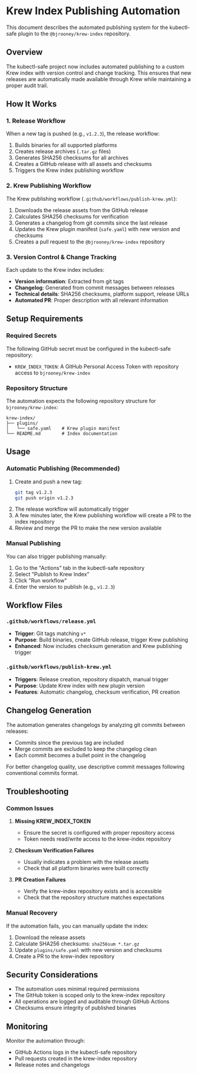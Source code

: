 # Krew Index Publishing Automation

This document describes the automated publishing system for the kubectl-safe plugin to the `@bjrooney/krew-index` repository.

## Overview

The kubectl-safe project now includes automated publishing to a custom Krew index with version control and change tracking. This ensures that new releases are automatically made available through Krew while maintaining a proper audit trail.

## How It Works

### 1. Release Workflow
When a new tag is pushed (e.g., `v1.2.3`), the release workflow:
1. Builds binaries for all supported platforms
2. Creates release archives (`.tar.gz` files)
3. Generates SHA256 checksums for all archives
4. Creates a GitHub release with all assets and checksums
5. Triggers the Krew index publishing workflow

### 2. Krew Publishing Workflow
The Krew publishing workflow (`.github/workflows/publish-krew.yml`):
1. Downloads the release assets from the GitHub release
2. Calculates SHA256 checksums for verification
3. Generates a changelog from git commits since the last release
4. Updates the Krew plugin manifest (`safe.yaml`) with new version and checksums
5. Creates a pull request to the `@bjrooney/krew-index` repository

### 3. Version Control & Change Tracking
Each update to the Krew index includes:
- **Version information**: Extracted from git tags
- **Changelog**: Generated from commit messages between releases
- **Technical details**: SHA256 checksums, platform support, release URLs
- **Automated PR**: Proper description with all relevant information

## Setup Requirements

### Required Secrets
The following GitHub secret must be configured in the kubectl-safe repository:

- `KREW_INDEX_TOKEN`: A GitHub Personal Access Token with repository access to `bjrooney/krew-index`

### Repository Structure
The automation expects the following repository structure for `bjrooney/krew-index`:
```
krew-index/
├── plugins/
│   └── safe.yaml    # Krew plugin manifest
└── README.md        # Index documentation
```

## Usage

### Automatic Publishing (Recommended)
1. Create and push a new tag:
   ```bash
   git tag v1.2.3
   git push origin v1.2.3
   ```
2. The release workflow will automatically trigger
3. A few minutes later, the Krew publishing workflow will create a PR to the index repository
4. Review and merge the PR to make the new version available

### Manual Publishing
You can also trigger publishing manually:
1. Go to the "Actions" tab in the kubectl-safe repository
2. Select "Publish to Krew Index"
3. Click "Run workflow"
4. Enter the version to publish (e.g., `v1.2.3`)

## Workflow Files

### `.github/workflows/release.yml`
- **Trigger**: Git tags matching `v*`
- **Purpose**: Build binaries, create GitHub release, trigger Krew publishing
- **Enhanced**: Now includes checksum generation and Krew publishing trigger

### `.github/workflows/publish-krew.yml`
- **Triggers**: Release creation, repository dispatch, manual trigger
- **Purpose**: Update Krew index with new plugin version
- **Features**: Automatic changelog, checksum verification, PR creation

## Changelog Generation

The automation generates changelogs by analyzing git commits between releases:
- Commits since the previous tag are included
- Merge commits are excluded to keep the changelog clean
- Each commit becomes a bullet point in the changelog

For better changelog quality, use descriptive commit messages following conventional commits format.

## Troubleshooting

### Common Issues

1. **Missing KREW_INDEX_TOKEN**
   - Ensure the secret is configured with proper repository access
   - Token needs read/write access to the krew-index repository

2. **Checksum Verification Failures**
   - Usually indicates a problem with the release assets
   - Check that all platform binaries were built correctly

3. **PR Creation Failures**
   - Verify the krew-index repository exists and is accessible
   - Check that the repository structure matches expectations

### Manual Recovery

If the automation fails, you can manually update the index:
1. Download the release assets
2. Calculate SHA256 checksums: `sha256sum *.tar.gz`
3. Update `plugins/safe.yaml` with new version and checksums
4. Create a PR to the krew-index repository

## Security Considerations

- The automation uses minimal required permissions
- The GitHub token is scoped only to the krew-index repository
- All operations are logged and auditable through GitHub Actions
- Checksums ensure integrity of published binaries

## Monitoring

Monitor the automation through:
- GitHub Actions logs in the kubectl-safe repository
- Pull requests created in the krew-index repository
- Release notes and changelogs